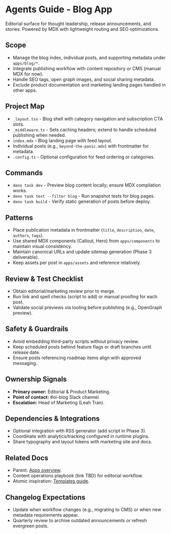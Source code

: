 # Agents Guide - Blog App

Editorial surface for thought leadership, release announcements, and stories. Powered by MDX with lightweight routing and SEO optimizations.

## Scope

- Manage the blog index, individual posts, and supporting metadata under `apps/blog/*`.
- Integrate publishing workflow with content repository or CMS (manual MDX for now).
- Handle SEO tags, open graph images, and social sharing metadata.
- Exclude product documentation and marketing landing pages handled in other apps.

## Project Map

- `_layout.tsx` - Blog shell with category navigation and subscription CTA slots.
- `_middleware.ts` - Sets caching headers; extend to handle scheduled publishing when needed.
- `index.mdx` - Blog landing page with feed layout.
- Individual posts (e.g., `beyond-the-panic.mdx`) with frontmatter for metadata.
- `.config.ts` - Optional configuration for feed ordering or categories.

## Commands

- `deno task dev` - Preview blog content locally; ensure MDX compilation works.
- `deno task test --filter blog` - Run snapshot tests for blog pages.
- `deno task build` - Verify static generation of posts before deploy.

## Patterns

- Place publication metadata in frontmatter (`title`, `description`, `date`, `authors`, `tags`).
- Use shared MDX components (Callout, Hero) from `apps/components` to maintain visual consistency.
- Maintain canonical URLs and update sitemap generation (Phase 3 deliverable).
- Keep assets per post in `apps/assets` and reference relatively.

## Review & Test Checklist

- Obtain editorial/marketing review prior to merge.
- Run link and spell checks (script to add) or manual proofing for each post.
- Validate social previews via tooling before publishing (e.g., OpenGraph preview).

## Safety & Guardrails

- Avoid embedding third-party scripts without privacy review.
- Keep scheduled posts behind feature flags or draft branches until release date.
- Ensure posts referencing roadmap items align with approved messaging.

## Ownership Signals

- **Primary owner:** Editorial & Product Marketing.
- **Point of contact:** #oi-blog Slack channel.
- **Escalation:** Head of Marketing (Leah Tran).

## Dependencies & Integrations

- Optional integration with RSS generator (add script in Phase 3).
- Coordinate with analytics/tracking configured in runtime plugins.
- Share typography and layout tokens with marketing site and docs.

## Related Docs

- Parent: [Apps overview](../Agents.md).
- Content operations playbook (link TBD) for editorial workflow.
- Atomic inspiration: [Templates guide](../../open-industrial-atomic/src/templates/Agents.md).

## Changelog Expectations

- Update when workflow changes (e.g., migrating to CMS) or when new metadata requirements appear.
- Quarterly review to archive outdated announcements or refresh evergreen posts.
